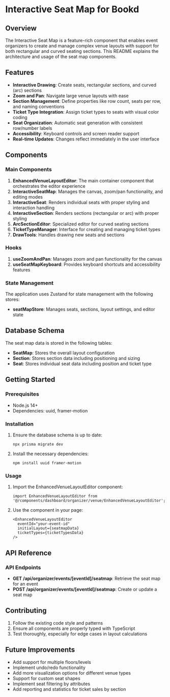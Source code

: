 # Interactive Seat Map for Bookd

## Overview

The Interactive Seat Map is a feature-rich component that enables event organizers to create and manage complex venue layouts with support for both rectangular and curved seating sections. This README explains the architecture and usage of the seat map components.

## Features

- **Interactive Drawing**: Create seats, rectangular sections, and curved (arc) sections
- **Zoom and Pan**: Navigate large venue layouts with ease
- **Section Management**: Define properties like row count, seats per row, and naming conventions
- **Ticket Type Integration**: Assign ticket types to seats with visual color coding
- **Seat Organization**: Automatic seat generation with consistent row/number labels
- **Accessibility**: Keyboard controls and screen reader support
- **Real-time Updates**: Changes reflect immediately in the user interface

## Components

### Main Components

1. **EnhancedVenueLayoutEditor**: The main container component that orchestrates the editor experience
2. **InteractiveSeatMap**: Manages the canvas, zoom/pan functionality, and editing modes
3. **InteractiveSeat**: Renders individual seats with proper styling and interaction handling
4. **InteractiveSection**: Renders sections (rectangular or arc) with proper styling
5. **ArcSectionEditor**: Specialized editor for curved seating sections
6. **TicketTypeManager**: Interface for creating and managing ticket types
7. **DrawTools**: Handles drawing new seats and sections

### Hooks

1. **useZoomAndPan**: Manages zoom and pan functionality for the canvas
2. **useSeatMapKeyboard**: Provides keyboard shortcuts and accessibility features

### State Management

The application uses Zustand for state management with the following stores:

- **seatMapStore**: Manages seats, sections, layout settings, and editor state

## Database Schema

The seat map data is stored in the following tables:

- **SeatMap**: Stores the overall layout configuration
- **Section**: Stores section data including positioning and sizing
- **Seat**: Stores individual seat data including position and ticket type

## Getting Started

### Prerequisites

- Node.js 14+
- Dependencies: uuid, framer-motion

### Installation

1. Ensure the database schema is up to date:
   ```
   npx prisma migrate dev
   ```

2. Install the necessary dependencies:
   ```
   npm install uuid framer-motion
   ```

### Usage

1. Import the EnhancedVenueLayoutEditor component:
   ```tsx
   import EnhancedVenueLayoutEditor from '@/components/dashboard/organizer/venue/EnhancedVenueLayoutEditor';
   ```

2. Use the component in your page:
   ```tsx
   <EnhancedVenueLayoutEditor
     eventId="your-event-id"
     initialLayout={seatmapData}
     ticketTypes={ticketTypesData}
   />
   ```

## API Reference

### API Endpoints

- **GET /api/organizer/events/[eventId]/seatmap**: Retrieve the seat map for an event
- **POST /api/organizer/events/[eventId]/seatmap**: Create or update a seat map

## Contributing

1. Follow the existing code style and patterns
2. Ensure all components are properly typed with TypeScript
3. Test thoroughly, especially for edge cases in layout calculations

## Future Improvements

- Add support for multiple floors/levels
- Implement undo/redo functionality
- Add more visualization options for different venue types
- Support for custom seat shapes
- Implement seat filtering by attributes
- Add reporting and statistics for ticket sales by section 